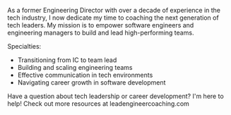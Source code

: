 As a former Engineering Director with over a decade of experience in the tech industry, I now dedicate my time to coaching the next generation of tech leaders. 
My mission is to empower software engineers and engineering managers to build and lead high-performing teams.

Specialties:
- Transitioning from IC to team lead
- Building and scaling engineering teams
- Effective communication in tech environments
- Navigating career growth in software development

Have a question about tech leadership or career development? I'm here to help! Check out more resources at leadengineercoaching.com
